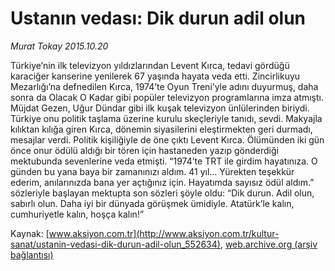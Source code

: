 # Ustanın vedası: Dik durun adil olun

*Murat Tokay 2015.10.20*

<div class="pNewsDetailMainContent ctx_content" itemprop="articleBody">
 <p>
  Türkiye’nin ilk televizyon yıldızlarından Levent Kırca, tedavi gördüğü karaciğer kanserine yenilerek 67 yaşında hayata veda etti. Zincirlikuyu Mezarlığı’na defnedilen Kırca, 1974’te Oyun Treni’yle adını duyurmuş, daha sonra da Olacak O Kadar gibi popüler televizyon programlarına imza atmıştı. Müjdat Gezen, Uğur Dündar gibi ilk kuşak televizyon ünlülerinden biriydi. Türkiye onu politik taşlama üzerine kurulu skeçleriyle tanıdı, sevdi. Makyajla kılıktan kılığa giren Kırca, dönemin siyasilerini eleştirmekten geri durmadı, mesajlar verdi. Politik kişiliğiyle de öne çıktı Levent Kırca. Ölümünden iki gün önce onur ödülü aldığı bir tören için hastaneden yazıp gönderdiği mektubunda sevenlerine veda etmişti. “1974’te TRT ile girdim hayatınıza. O günden bu yana baya bir zamanınızı aldım. 41 yıl… Yürekten teşekkür ederim, anılarınızda bana yer açtığınız için. Hayatımda sayısız ödül aldım.” sözleriyle başlayan mektupta son sözleri şöyle oldu: “Dik durun. Adil olun, sabırlı olun. Daha iyi bir dünyada görüşmek ümidiyle. Atatürk’le kalın, cumhuriyetle kalın, hoşça kalın!”
 </p>
</div>


Kaynak: [www.aksiyon.com.tr](http://www.aksiyon.com.tr/kultur-sanat/ustanin-vedasi-dik-durun-adil-olun_552634), [web.archive.org (arşiv bağlantısı)](http://web.archive.org/web/20151021122420/http://www.aksiyon.com.tr/kultur-sanat/ustanin-vedasi-dik-durun-adil-olun_552634)
